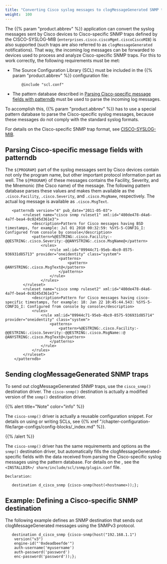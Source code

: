 ```yaml
---
title: "Converting Cisco syslog messages to clogMessageGenerated SNMP traps"
weight:  100
---
```

<!-- DISCLAIMER: This file is based on the syslog-ng Open Source Edition documentation https://github.com/balabit/syslog-ng-ose-guides/commit/2f4a52ee61d1ea9ad27cb4f3168b95408fddfdf2 and is used under the terms of The syslog-ng Open Source Edition Documentation License. The file has been modified by Axoflow. -->

The {{% param "product.abbrev" %}} application can convert the syslog messages sent by Cisco devices to Cisco-specific SNMP traps defined by the CISCO-SYSLOG-MIB (`enterprises.cisco.ciscoMgmt.ciscoCiscoMIB`) is also supported (such traps are also referred to as `clogMessageGenerated` notifications). That way, the incoming log messages can be forwarded to devices used to process and analyze Cisco-specific SNMP traps. For this to work correctly, the following requirements must be met:

- The Source Configuration Library (SCL) must be included in the {{% param "product.abbrev" %}} configuration file:
    
    ```shell
        @include "scl.conf"
    ```

- The pattern database described in [Parsing Cisco-specific message fields with patterndb](#cisco-snmp-patterndb) must be used to parse the incoming log messages.

To accomplish this, {{% param "product.abbrev" %}} has to use a special pattern database to parse the Cisco-specific syslog messages, because these messages do not comply with the standard syslog formats.

For details on the Cisco-specific SNMP trap format, see [CISCO-SYSLOG-MIB](https://github.com/cisco/cisco-mibs/blob/main/schema/CISCO-SYSLOG-MIB.schema).


## Parsing Cisco-specific message fields with patterndb

The `${PROGRAM}` part of the syslog messages sent by Cisco devices contain not only the program name, but other important protocol information part as well. The `${PROGRAM}` of these messages contains the Facility, Severity, and the Mnemonic (the Cisco name) of the message. The following pattern database parses these values and makes them available as the `.cisco.Facility`, `.cisco.Severity`, and `.cisco.MsgName`, respectively. The actual log message is available as `.cisco.MsgText`.

```shell
   <patterndb version="4" pub_date="2011-05-03">
        <ruleset name="cisco snmp ruleset1" xml:id="480de478-d4a6-4a7f-bea4-0c0245d361e3">
            <description>Pattern for Cisco messages having BSD timestamps, for example: Jul 01 2010 00:32:59: %SYS-5-CONFIG_I: Configured from console by console</description>
            <pattern>%@ESTRING:.cisco.Facility:-@@ESTRING:.cisco.Severity:-@@ANYSTRING:.cisco.MsgName@</pattern>
                <rules>
                    <rule xml:id="09944c71-95eb-4bc0-8575-936931d85713" provider="oneidentity" class="system">
                        <patterns>
                            <pattern> @ANYSTRING:.cisco.MsgText@</pattern>
                        </patterns>
                    </rule>
                </rules>
        </ruleset>
        <ruleset name="cisco snmp ruleset2" xml:id="480de478-d4a6-4a7f-bea4-0c0245d361e3">
            <description>Pattern for Cisco messages having cisco-specific timestamps, for example: 18: Jan 22 10:45:44.543: %SYS-5-CONFIG_I: Configured from console by console</description>
            <rules>
                <rule xml:id="09944c71-95eb-4bc0-8575-936931d85714" provider="oneidentity" class="system">
                    <patterns>
                        <pattern>%@ESTRING:.cisco.Facility:-@@ESTRING:.cisco.Severity:-@@ESTRING:.cisco.MsgName::@ @ANYSTRING:.cisco.MsgText@</pattern>
                    </patterns>
                </rule>
            </rules>
        </ruleset>
    </patterndb>
```



## Sending clogMessageGenerated SNMP traps

To send out clogMessageGenerated SNMP traps, use the `cisco_snmp()` destination driver. The `cisco-snmp()` destination is actually a modified version of the `snmp()` destination driver.


{{% alert title="Note" color="info" %}}

The `cisco-snmp()` driver is actually a reusable configuration snippet. For details on using or writing SCLs, see {{% xref "/chapter-configuration-file/large-configs/config-blocks/_index.md" %}}.

{{% /alert %}}


The `cisco-snmp()` driver has the same requirements and options as the `snmp()` destination driver, but automatically fills the clogMessageGenerated-specific fields with the data received from parsing the Cisco-specific syslog messages using the pattern database. For details on the , see the `<INSTALLDIR>/ share/include/scl/snmp/plugin.conf` file.

`Declaration:`

```shell
   destination d_cisco_snmp {cisco-snmp(host(<hostname>));};
```


## Example: Defining a Cisco-specific SNMP destination

The following example defines an SNMP destination that sends out clogMessageGenerated messages using the SNMPv3 protocol.

```shell
   destination d_cisco_snmp {cisco-snmp(host("192.168.1.1")
    version("v3")
    engine-id("'0xdeadbeefde'")
    auth-username('myusername')
    auth-password('password')
    enc-password('password'));};
```


